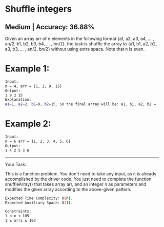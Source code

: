 # Shuffle integers

## Medium  | Accuracy: 36.88%

<p>Given an array arr of n elements in the following format {a1, a2, a3, a4, ... , an/2, b1, b2, b3, b4, ... , bn/2}, the task is shuffle the array to {a1, b1, a2, b2, a3, b3, ... , an/2, bn/2} without using extra space.
Note that n is even.</p>

# Example 1:
```bash
Input: 
n = 4, arr = {1, 2, 9, 15}
Output:  
1 9 2 15
Explanation: 
a1=1, a2=2, b1=9, b2=15. So the final array will be: a1, b1, a2, b2 = {1,9,2,15}.
```

# Example 2:
```bash
Input: 
n = 6 arr = {1, 2, 3, 4, 5, 6} 
Output: 
1 4 2 5 3 6
```

<hr>

<span>Your Task:</span>
<p>This is a function problem. You don't need to take any input, as it is already accomplished by the driver code. You just need to complete the function shuffleArray() that takes array arr, and an integer n as parameters and modifies the given array according to the above-given pattern.</p>

```bash
Expected Time Complexity: O(n).
Expected Auxiliary Space: O(1).

Constraints:
1 ≤ n ≤ 105
1 ≤ arri ≤ 103
```